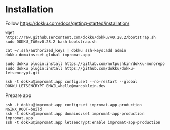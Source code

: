 # Installation

Follow https://dokku.com/docs/getting-started/installation/

```
wget https://raw.githubusercontent.com/dokku/dokku/v0.28.2/bootstrap.sh
sudo DOKKU_TAG=v0.28.2 bash bootstrap.sh
```

```
cat ~/.ssh/authorized_keys | dokku ssh-keys:add admin
dokku domains:set-global impromat.app
```

```
sudo dokku plugin:install https://gitlab.com/notpushkin/dokku-monorepo
sudo dokku plugin:install https://github.com/dokku/dokku-letsencrypt.git

ssh -t dokku@impromat.app config:set --no-restart --global DOKKU_LETSENCRYPT_EMAIL=hello@marcoklein.dev
```

Prepare app

```
ssh -t dokku@impromat.app config:set impromat-app-production NGINX_ROOT=build
ssh -t dokku@impromat.app domains:set impromat-app-production impromat.app
ssh -t dokku@impromat.app letsencrypt:enable impromat-app-production
```
